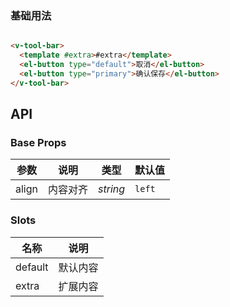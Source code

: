 ### 基础用法

```html

<v-tool-bar>
  <template #extra>#extra</template>
  <el-button type="default">取消</el-button>
  <el-button type="primary">确认保存</el-button>
</v-tool-bar>
```

## API

### Base Props

| 参数   | 说明           | 类型      | 默认值 |
| ------ | -------------- | --------- | ------ |
| align | 内容对齐 | _string_ | `left`   |

### Slots

| 名称   | 说明           | 
| ------ | -------------- | 
| default | 默认内容   |
| extra | 扩展内容   |  